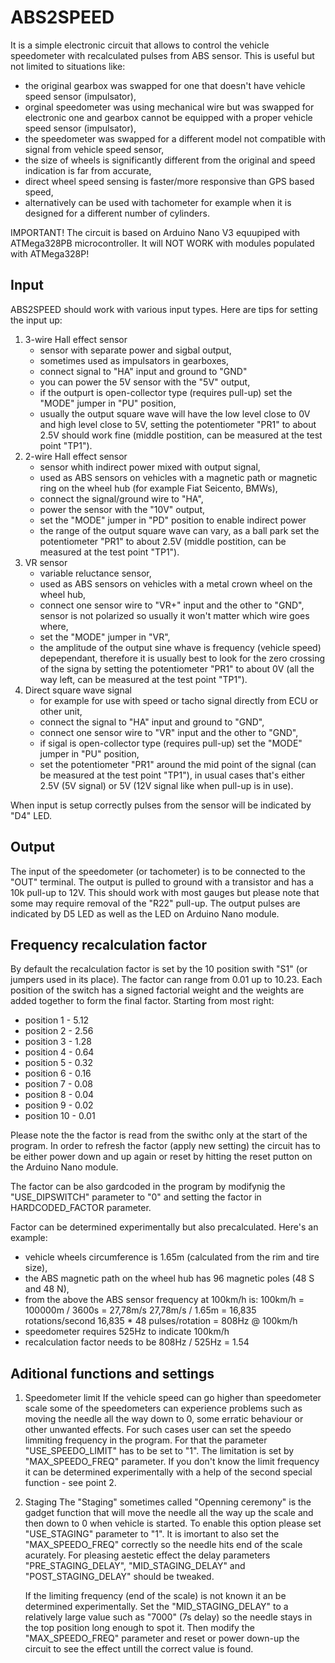 # ABS2SPEED
It is a simple electronic circuit that allows to control the vehicle speedometer with recalculated pulses from ABS sensor. This is useful but not limited to situations like:
- the original gearbox was swapped for one that doesn't have vehicle speed sensor (impulsator),
- orginal speedometer was using mechanical wire but was swapped for electronic one and gearbox cannot be equipped with a proper vehicle speed sensor (impulsator),
- the speedometer was swapped for a different model not compatible with signal from vehicle speed sensor,
- the size of wheels is significantly different from the original and speed indication is far from accurate,
- direct wheel speed sensing is faster/more responsive than GPS based speed,
- alternatively can be used with tachometer for example when it is designed for a different number of cylinders.

IMPORTANT!
The circuit is based on Arduino Nano V3 equupiped with ATMega328PB microcontroller. It will NOT WORK with modules populated with ATMega328P!

## Input
ABS2SPEED should work with various input types. Here are tips for setting the input up:
  1. 3-wire Hall effect sensor
     - sensor with separate power and sigbal output,
     - sometimes used as impulsators in gearboxes,
     - connect signal to "HA" input and ground to "GND"
     - you can power the 5V sensor with the "5V" output,
     - if the outpurt is open-collector type (requires pull-up) set the "MODE" jumper in "PU" position,
     - usually the output square wave will have the low level close to 0V and high level close to 5V,
       setting the potentiometer "PR1" to about 2.5V should work fine (middle postition, can be measured at the test point "TP1").
  2. 2-wire Hall effect sensor
     - sensor whith indirect power mixed with output signal,
     - used as ABS sensors on vehicles with a magnetic path or magnetic ring on the wheel hub (for example Fiat Seicento, BMWs),
     - connect the signal/ground wire to "HA",
     - power the sensor with the "10V" output,
     - set the "MODE" jumper in "PD" position to enable indirect power
     - the range of the output square wave can vary,
       as a ball park set the potentiometer "PR1" to about 2.5V (middle postition, can be measured at the test point "TP1").
  3. VR sensor
     - variable reluctance sensor, 
     - used as ABS sensors on vehicles with a metal crown wheel on the wheel hub,
     - connect one sensor wire to "VR+" input and the other to "GND",
       sensor is not polarized so usually it won't matter which wire goes where,
     - set the "MODE" jumper in "VR",
     - the amplitude of the output sine whave is frequency (vehicle speed) depependant,
       therefore it is usually best to look for the zero crossing of the signa by setting the potentiometer "PR1" to about 0V (all the way left, can be measured at the test point "TP1").
  4. Direct square wave signal
     - for example for use with speed or tacho signal directly from ECU or other unit, 
     - connect the signal to "HA" input and ground to "GND",
     - connect one sensor wire to "VR" input and the other to "GND",
     - if sigal is open-collector type (requires pull-up) set the "MODE" jumper in "PU" position,
     - set the potentiometer "PR1" around the mid point of the signal (can be measured at the test point "TP1"),
       in usual cases that's either 2.5V (5V signal) or 5V (12V signal like when pull-up is in use).

When input is setup correctly pulses from the sensor will be indicated by "D4" LED.

## Output
The input of the speedometer (or tachometer) is to be connected to the "OUT" terminal. The output is pulled to ground with a transistor and has a 10k pull-up to 12V. 
This should work with most gauges but please note that some may require removal of the "R22" pull-up.
The output pulses are indicated by D5 LED as well as the LED on Arduino Nano module.

## Frequency recalculation factor
By default the recalculation factor is set by the 10 position swith "S1" (or jumpers used in its place). The factor can range from 0.01 up to 10.23. 
Each position of the switch has a signed factorial weight and the weights are added together to form the final factor. Starting from most right:
  - position 1 - 5.12
  - position 2 - 2.56
  - position 3 - 1.28
  - position 4 - 0.64
  - position 5 - 0.32
  - position 6 - 0.16
  - position 7 - 0.08
  - position 8 - 0.04
  - position 9 - 0.02
  - position 10 - 0.01

Please note the the factor is read from the swithc only at the start of the program. In order to refresh the factor (apply new setting) the circuit has to be either power down and up again or reset by hitting the reset putton on the Arduino Nano module.

The factor can be also gardcoded in the program by modifynig the "USE_DIPSWITCH" parameter to "0" and setting the factor in HARDCODED_FACTOR parameter.

Factor can be determined experimentally but also precalculated. Here's an example:
  - vehicle wheels circumference is 1.65m (calculated from the rim and tire size),
  - the ABS magnetic path on the wheel hub has 96 magnetic poles (48 S and 48 N),
  - from the above the ABS sensor frequency at 100km/h is:
      100km/h = 100000m / 3600s = 27,78m/s
      27,78m/s / 1.65m = 16,835 rotations/second
      16,835 * 48 pulses/rotation = 808Hz @ 100km/h
  - speedometer requires 525Hz to indicate 100km/h
  - recalculation factor needs to be 808Hz / 525Hz = 1.54

## Aditional functions and settings
1. Speedometer limit
   If the vehicle speed can go higher than speedometer scale some of the speedometers can experience problems such as moving the needle all the way down to 0, some erratic behaviour or other unwanted effects.
   For such cases user can set the speedo limmiting frequency in the program. For that the parameter "USE_SPEEDO_LIMIT" has to be set to "1". The limitation is set by "MAX_SPEEDO_FREQ" parameter.
   If you don't know the limit frequency it can be determined experimentally with a help of the second special function - see point 2.

2. Staging
   The "Staging" sometimes called "Openning ceremony" is the gadget function that will move the needle all the way up the scale and then down to 0 when vehicle is started.
   To enable this option please set "USE_STAGING" parameter to "1". It is imortant to also set the "MAX_SPEEDO_FREQ" correctly so the needle hits end of the scale acurately.
   For pleasing aestetic effect the delay parameters "PRE_STAGING_DELAY", "MID_STAGING_DELAY" and "POST_STAGING_DELAY" should be tweaked.

   If the limiting frequency (end of the scale) is not known it an be determined experimentally. Set the "MID_STAGING_DELAY" to a relatively large value such as "7000" (7s delay) so the needle stays in the top position long enough to spot it. Then modify the        "MAX_SPEEDO_FREQ" parameter and reset or power down-up the circuit to see the effect untill the correct value is found.
